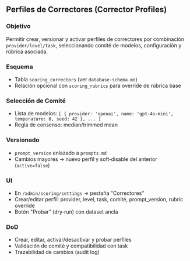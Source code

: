## Perfiles de Correctores (Corrector Profiles)

### Objetivo

Permitir crear, versionar y activar perfiles de correctores por combinación `provider/level/task`, seleccionando comité de modelos, configuración y rúbrica asociada.

### Esquema

- Tabla `scoring_correctors` (ver `database-schema.md`)
- Relación opcional con `scoring_rubrics` para override de rúbrica base

### Selección de Comité

- Lista de modelos: `[ { provider: 'openai', name: 'gpt-4o-mini', temperature: 0, seed: 42 }, ... ]`
- Regla de consenso: median/trimmed mean

### Versionado

- `prompt_version` enlazado a `prompts.md`
- Cambios mayores → nuevo perfil y soft‑disable del anterior (`active=false`)

### UI

- En `/admin/scoring/settings` → pestaña "Correctores"
- Crear/editar perfil: provider, level, task, comité, prompt_version, rubric override
- Botón "Probar" (dry‑run) con dataset ancla

### DoD

- Crear, editar, activar/desactivar y probar perfiles
- Validación de comité y compatibilidad con task
- Trazabilidad de cambios (audit log)
